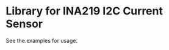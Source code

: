 Library for INA219 I2C Current Sensor
=====================================

See the examples for usage.
